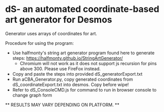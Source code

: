 # dS- an automated coordinate-based art generator for Desmos
Generator uses arrays of coordinates for art. 

Procedure for using the program:
- Use halfmonty's string art generator program found here to generate steps: https://halfmonty.github.io/StringArtGenerator/
  - Chromium will not work as it does not support js recursion for pins above 300. Please use FireFox instead. 
- Copy and paste the steps into provided dS_generatorExport.txt
- Run aCBA_Generator.py, copy generated coordinates from dS_coordinateExport.txt into desmos. Copy before wipe! 
- Refer to dS_ConsoleCMD.js for command to run in browser console to change graph form

** RESULTS MAY VARY DEPENDING ON PLATFORM. **
